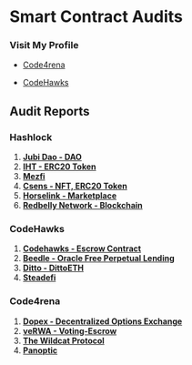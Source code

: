 # Smart Contract Audits

### Visit My Profile

- [Code4rena](https://code4rena.com/@0xCiphky)

- [CodeHawks](https://www.codehawks.com/profile/clkrx20ym0000ju088s337njb)

## Audit Reports

### Hashlock
1. [**Jubi Dao - DAO**](https://github.com/areezladhani/Audits/blob/main/audits/HashlockPending.md) 
2. [**IHT - ERC20 Token**](https://github.com/areezladhani/Audits/blob/main/audits/HashlockPending.md)
3. [**Mezfi**](https://github.com/areezladhani/Audits/blob/main/audits/HashlockPending.md)
4. [**Csens - NFT, ERC20 Token**](https://github.com/areezladhani/Audits/blob/main/audits/HashlockPending.md)
5. [**Horselink - Marketplace**](https://github.com/areezladhani/Audits/blob/main/audits/HashlockPending.md)
6. [**Redbelly Network - Blockchain**](https://github.com/areezladhani/Audits/blob/main/audits/HashlockPending.md)

### CodeHawks
1. [**Codehawks - Escrow Contract**](https://github.com/areezladhani/Audits/blob/main/audits/CodeHawks.md)
2. [**Beedle - Oracle Free Perpetual Lending**](https://github.com/areezladhani/Audits/blob/main/audits/Beedle.md)
4. [**Ditto - DittoETH**](https://github.com/0xCiphky/Audits/blob/main/audits/Ditto.md)
5. [**Steadefi**](https://github.com/0xCiphky/Audits/blob/main/audits/Steadefi.md)

### Code4rena
1. [**Dopex - Decentralized Options Exchange**](https://github.com/areezladhani/Audits/blob/main/audits/Dopex.md)
2. [**veRWA - Voting-Escrow**](https://github.com/areezladhani/Audits/blob/main/audits/veRWA.md)
3. [**The Wildcat Protocol**]()
4. [**Panoptic**]() 
